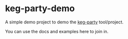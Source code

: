 # keg-party-demo

A simple demo project to demo the [keg-party](https://github.com/markbastian/keg-party) tool/project.

You can use the docs and examples here to join in.
